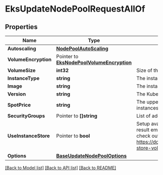 # EksUpdateNodePoolRequestAllOf

## Properties

Name | Type | Description | Notes
------------ | ------------- | ------------- | -------------
**Autoscaling** | [**NodePoolAutoScaling**](NodePoolAutoScaling.md) |  | [optional] 
**VolumeEncryption** | Pointer to [**EksNodePoolVolumeEncryption**](EKSNodePoolVolumeEncryption.md) |  | [optional] 
**VolumeSize** | **int32** | Size of the EBS volume in GBs of the nodes in the pool. | [optional] 
**InstanceType** | **string** | The instance type to use for your node pool. | [optional] 
**Image** | **string** | The instance AMI to use for your node pool. | [optional] 
**Version** | **string** | The Kubernetes version to use for your node pool. | [optional] 
**SpotPrice** | **string** | The upper limit price for the requested spot instance. If this field is empty or 0 on-demand instances are used instead of spot instances. | [optional] 
**SecurityGroups** | Pointer to **[]string** | List of additional custom security groups for all nodes in the pool. | [optional] 
**UseInstanceStore** | Pointer to **bool** | Setup available instance stores (NVMe disks) to use for Kubelet root if available. As a result emptyDir volumes will be provisioned on local instance storage disks. You can check out available instance storages here https://docs.aws.amazon.com/AWSEC2/latest/UserGuide/InstanceStorage.html#instance-store-volumes. | [optional] 
**Options** | [**BaseUpdateNodePoolOptions**](BaseUpdateNodePoolOptions.md) |  | [optional] 

[[Back to Model list]](../README.md#documentation-for-models) [[Back to API list]](../README.md#documentation-for-api-endpoints) [[Back to README]](../README.md)


